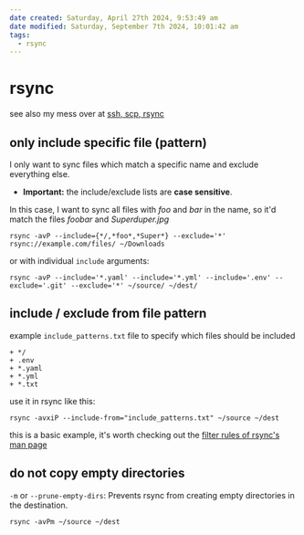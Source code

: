 ```yaml
---
date created: Saturday, April 27th 2024, 9:53:49 am
date modified: Saturday, September 7th 2024, 10:01:42 am
tags:
  - rsync
---
```


# rsync

see also my mess over at [ssh, scp, rsync](ssh,%20scp,%20rsync.md)

## only include specific file (pattern)

I only want to sync files which match a specific name and exclude everything else.

- **Important:** the include/exclude lists are **case sensitive**.

In this case, I want to sync all files with *foo* and *bar* in the name, so it'd match the files *foobar* and *Superduper.jpg*

```shell
rsync -avP --include={*/,*foo*,*Super*} --exclude='*' rsync://example.com/files/ ~/Downloads
```

or with individual `include` arguments:

```shell
rsync -avP --include='*.yaml' --include='*.yml' --include='.env' --exclude='.git' --exclude='*' ~/source/ ~/dest/
```

## include / exclude from file pattern

example `include_patterns.txt` file to specify which files should be included

```
+ */
+ .env
+ *.yaml
+ *.yml
+ *.txt
```

use it in rsync like this:

```shell
rsync -avxiP --include-from="include_patterns.txt" ~/source ~/dest
```

this is a basic example, it's worth checking out the [filter rules of rsync's man page](https://download.samba.org/pub/rsync/rsync.1#FILTER_RULES)

## do not copy empty directories

`-m` or `--prune-empty-dirs`: Prevents rsync from creating empty directories in the destination.

```shell
rsync -avPm ~/source ~/dest
```
